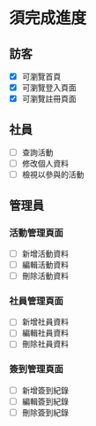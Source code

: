 # 須完成進度

## 訪客
- [x] 可瀏覽首頁
- [x] 可瀏覽登入頁面
- [x] 可瀏覽註冊頁面

## 社員
- [ ] 查詢活動
- [ ] 修改個人資料
- [ ] 檢視以參與的活動

## 管理員
### 活動管理頁面
- [ ] 新增活動資料
- [ ] 編輯活動資料
- [ ] 刪除活動資料 

### 社員管理頁面
- [ ] 新增社員資料
- [ ] 編輯社員資料
- [ ] 刪除社員資料 

### 簽到管理頁面
- [ ] 新增簽到紀錄
- [ ] 編輯簽到紀錄
- [ ] 刪除簽到紀錄